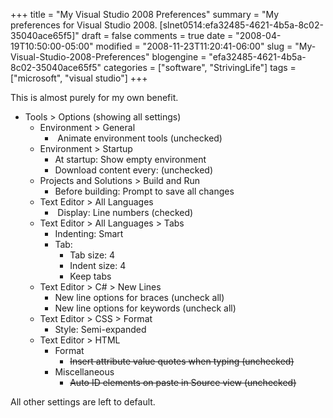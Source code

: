+++
title = "My Visual Studio 2008 Preferences"
summary = "My preferences for Visual Studio 2008. [slnet0514:efa32485-4621-4b5a-8c02-35040ace65f5]"
draft = false
comments = true
date = "2008-04-19T10:50:00-05:00"
modified = "2008-11-23T11:20:41-06:00"
slug = "My-Visual-Studio-2008-Preferences"
blogengine = "efa32485-4621-4b5a-8c02-35040ace65f5"
categories = ["software", "StrivingLife"]
tags = ["microsoft", "visual studio"]
+++

<p>
This is almost purely for my own benefit. 
</p>
<ul>
	<li>
	<div>
	Tools &gt; Options (showing all settings) 
	</div>
	<ul>
		<li>
		<div>
		Environment &gt; General 
		</div>
		<ul>
			<li>
			<div>
			&nbsp;Animate environment tools (unchecked) 
			</div>
			</li>
		</ul>
		</li>
		<li>
		<div>
		Environment &gt; Startup 
		</div>
		<ul>
			<li>
			<div>
			At startup: Show empty environment 
			</div>
			</li>
			<li>
			<div>
			Download content every: (unchecked) 
			</div>
			</li>
		</ul>
		</li>
		<li>
		<div>
		Projects and Solutions &gt; Build and Run 
		</div>
		<ul>
			<li>
			<div>
			Before building: Prompt to save all changes 
			</div>
			</li>
		</ul>
		</li>
		<li>
		<div>
		Text Editor &gt; All Languages
		</div>
		<ul>
			<li>
			<div>
			&nbsp;Display: Line numbers (checked)
			</div>
			</li>
		</ul>
		</li>
		<li>
		<div>
		Text Editor &gt; All Languages &gt; Tabs 
		</div>
		<ul>
			<li>
			<div>
			Indenting: Smart 
			</div>
			</li>
			<li>
			<div>
			Tab: 
			</div>
			<ul>
				<li>
				<div>
				Tab size: 4 
				</div>
				</li>
				<li>
				<div>
				Indent size: 4 
				</div>
				</li>
				<li>
				<div>
				Keep tabs 
				</div>
				</li>
			</ul>
			</li>
		</ul>
		</li>
		<li>
		<div>
		Text Editor &gt; C# &gt; New Lines 
		</div>
		<ul>
			<li>
			<div>
			New line options for braces&nbsp;(uncheck all) 
			</div>
			</li>
			<li>
			<div>
			New line options for keywords (uncheck all) 
			</div>
			</li>
		</ul>
		</li>
		<li>
		<div>
		Text Editor &gt; CSS &gt; Format 
		</div>
		<ul>
			<li>
			<div>
			Style: Semi-expanded 
			</div>
			</li>
		</ul>
		</li>
		<li>
		<div>
		Text Editor &gt; HTML 
		</div>
		<ul>
			<li>Format 
			<ul>
				<li><strike>Insert attribute value quotes when typing (unchecked)</strike></li>
			</ul>
			</li>
			<li>Miscellaneous 
			<ul>
				<li><strike>Auto ID elements on paste in Source view (unchecked) </strike></li>
			</ul>
			</li>
		</ul>
		</li>
	</ul>
	</li>
</ul>
<p>
All other settings are left to default. 
</p>


